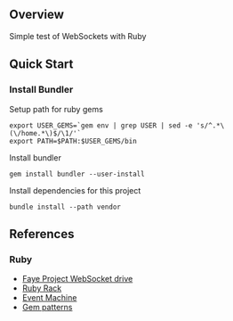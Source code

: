 ## Overview 

Simple test of WebSockets with Ruby 


## Quick Start

### Install Bundler

Setup path for ruby gems

```
export USER_GEMS=`gem env | grep USER | sed -e 's/^.*\(\/home.*\)$/\1/'`
export PATH=$PATH:$USER_GEMS/bin
```

Install bundler

```
gem install bundler --user-install

```

Install dependencies for this project 

```
bundle install --path vendor
```



## References

### Ruby

* [Faye Project WebSocket drive](https://github.com/faye/websocket-driver-ruby)
* [Ruby Rack](https://github.com/rack/rack)
* [Event Machine](http://rubyeventmachine.com)
* [Gem patterns](https://guides.rubygems.org/patterns/)

